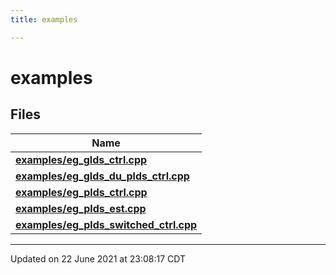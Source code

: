 ```yaml
---
title: examples

---
```


# examples



## Files

| Name           |
| -------------- |
| **[examples/eg_glds_ctrl.cpp](/lds-ctrl-est/docs/api/files/eg__glds__ctrl_8cpp/#file-eg_glds_ctrl.cpp)**  |
| **[examples/eg_glds_du_plds_ctrl.cpp](/lds-ctrl-est/docs/api/files/eg__glds__du__plds__ctrl_8cpp/#file-eg_glds_du_plds_ctrl.cpp)**  |
| **[examples/eg_plds_ctrl.cpp](/lds-ctrl-est/docs/api/files/eg__plds__ctrl_8cpp/#file-eg_plds_ctrl.cpp)**  |
| **[examples/eg_plds_est.cpp](/lds-ctrl-est/docs/api/files/eg__plds__est_8cpp/#file-eg_plds_est.cpp)**  |
| **[examples/eg_plds_switched_ctrl.cpp](/lds-ctrl-est/docs/api/files/eg__plds__switched__ctrl_8cpp/#file-eg_plds_switched_ctrl.cpp)**  |







-------------------------------

Updated on 22 June 2021 at 23:08:17 CDT
